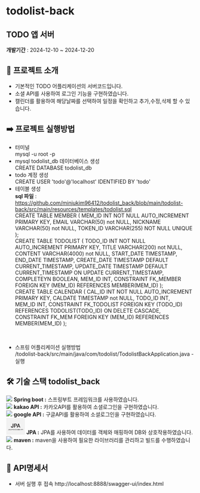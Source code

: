 # todolist-back
## TODO 앱 서버 
**개발기간** : 2024-12-10 ~ 2024-12-20
## 📢 프로젝트 소개
- 기본적인 TODO 어플리케이션의 서버코드입니다.
- 소셜 API를 사용하여 로그인 기능을 구현하였습니다.
- 캘린더를 활용하여 해당날짜를 선택하여 일정을 확인하고
  추가,수정,삭제 할 수 있습니다.
  
## ➡️ 프로젝트 실행방법
- 터미널 <br/>
mysql -u root -p <br/>
- mysql todolist_db 데이터베이스 생성 <br/>
CREATE DATABASE todolist_db <br/>
- todo 계정 생성 <br/> 
CREATE USER 'todo'@'localhost' IDENTIFIED BY 'todo' <br/>
- 테이블 생성 <br/>
**sql 파일** : https://github.com/minjukim96412/todolist_back/blob/main/todolist-back/src/main/resources/templates/todolist.sql <br />
CREATE TABLE MEMBER ( 
    MEM_ID INT NOT NULL AUTO_INCREMENT PRIMARY KEY,
    EMAIL VARCHAR(50) not NULL,
    NICKNAME VARCHAR(50) not NULL,
    TOKEN_ID VARCHAR(255) NOT NULL UNIQUE 
);<br/>
CREATE TABLE TODOLIST (
    TODO_ID INT NOT NULL AUTO_INCREMENT PRIMARY KEY,
    TITLE VARCHAR(200) not NULL,
    CONTENT VARCHAR(4000) not NULL,
    START_DATE TIMESTAMP,
    END_DATE TIMESTAMP,
    CREATE_DATE TIMESTAMP DEFAULT CURRENT_TIMESTAMP,
    UPDATE_DATE TIMESTAMP DEFAULT CURRENT_TIMESTAMP ON UPDATE CURRENT_TIMESTAMP,
    COMPLETEYN BOOLEAN,
    MEM_ID INT,
    CONSTRAINT FK_MEMBER FOREIGN KEY (MEM_ID) REFERENCES MEMBER(MEM_ID)
);<br/>
CREATE TABLE CALENDAR (
    CAL_ID INT NOT NULL AUTO_INCREMENT PRIMARY KEY,
    CALDATE TIMESTAMP not NULL,
    TODO_ID INT,   
    MEM_ID INT,
    CONSTRAINT FK_TODOLIST FOREIGN KEY (TODO_ID) REFERENCES TODOLIST(TODO_ID) ON DELETE CASCADE,
    CONSTRAINT FK_MEM FOREIGN KEY (MEM_ID) REFERENCES MEMBER(MEM_ID)
);
<br/>

- 스프링 어플리케이션 실행방법<br />
  /todolist-back/src/main/java/com/todolist/TodolistBackApplication.java - 실행 <br />
  
## 🛠️ 기술 스택 todolist_back
<img src="https://simpleicons.org/icons/springboot.svg" width="50px"/> **Spring boot :**  스프링부트 프레임워크를 사용하였습니다.<br />
<img src="https://simpleicons.org/icons/kakaotalk.svg" width="50px"/> **kakao API :**  카카오API를 활용하여 소셜로그인을 구현하였습니다.<br />
<img src="https://simpleicons.org/icons/google.svg" width="50px"/> **google API :**  구글API를 활용하여 소셜로그인을 구현하였습니다.<br />
<img src="todolist-back/src/main/resources/templates/JPA.png" width="50px" /> **JPA :** JPA를 사용하여 데이터를 객체와 매핑하여 DB와 상호작용하였습니다.<br />
<img src="https://simpleicons.org/icons/apachemaven.svg" width="50px" /> **maven :** maven을 사용하여 필요한 라이브러리를 관리하고 빌드를 수행하였습니다.<br />

## 📝 API명세서
- 서버 실행 후 접속 http://localhost:8888/swagger-ui/index.html
